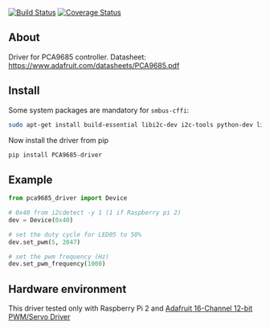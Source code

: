 [![Build Status](https://travis-ci.org/voidpp/PCA9685-driver.svg?branch=master)](https://travis-ci.org/voidpp/PCA9685-driver)
[![Coverage Status](https://coveralls.io/repos/github/voidpp/PCA9685-driver/badge.svg?branch=master)](https://coveralls.io/github/voidpp/PCA9685-driver?branch=master)

About
-----
Driver for PCA9685 controller. Datasheet: https://www.adafruit.com/datasheets/PCA9685.pdf

Install
-------
Some system packages are mandatory for `smbus-cffi`:
```bash
sudo apt-get install build-essential libi2c-dev i2c-tools python-dev libffi-dev
```

Now install the driver from pip
```bash
pip install PCA9685-driver
```

Example
-------
```py
from pca9685_driver import Device

# 0x40 from i2cdetect -y 1 (1 if Raspberry pi 2)
dev = Device(0x40)

# set the duty cycle for LED05 to 50%
dev.set_pwm(5, 2047)

# set the pwm frequency (Hz)
dev.set_pwm_frequency(1000)
```

Hardware environment
--------------------
This driver tested only with Raspberry Pi 2 and [Adafruit 16-Channel 12-bit PWM/Servo Driver](https://www.adafruit.com/products/815) 
